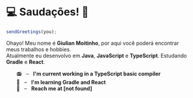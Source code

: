 # 💻 Saudações! 👋

```js
sendGreetings(you);
```

Ohayo! Meu nome é **Giulian Moitinho**, por aqui você poderá encontrar meus trabalhos e hobbies.<br/>
Atualmente eu desenvolvo em **Java**, **JavaScript** e **TypeScript**. Estudando **Gradle** e **React**.

&nbsp;&nbsp;&nbsp;&nbsp;&nbsp;&nbsp; :radio: &nbsp;&nbsp;&ndash;&nbsp;&nbsp; **I'm current working in a TypeScript basic compiler**
<br>
&nbsp;&nbsp;&nbsp;&nbsp;&nbsp;&nbsp; :seedling: &nbsp;&nbsp;&ndash;&nbsp;&nbsp; **I'm learning Gradle and React**
<br>
&nbsp;&nbsp;&nbsp;&nbsp;&nbsp;&nbsp; :adult: &nbsp;&nbsp;&ndash;&nbsp;&nbsp; **Reach me at 
[not found]** 
